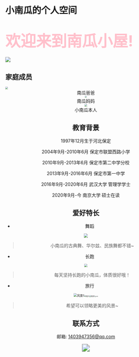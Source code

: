 # 小南瓜的个人空间

# <font color="pink" size = 52>**欢迎来到南瓜小屋!**</font>

![](C:\Users\Administrator\Documents\zhangyanan525.github.io\image\1.jpg)

##  家庭成员

<img src="C:\Users\Administrator\Documents\zhangyanan525.github.io\image\南瓜爸爸.jpg" style="zoom:50%;" />

<center> 南瓜爸爸<center/>

<img src="C:\Users\Administrator\Documents\zhangyanan525.github.io\image\妈妈.jpg" style="zoom:40%;" />

<center> 南瓜妈妈<center/>
<img src="C:\Users\Administrator\Documents\zhangyanan525.github.io\image\南瓜.jpg" style="zoom:50%;" />

<center> 小南瓜本人<center/>





##  教育背景

1997年12月生于河北保定

2004年9月-2010年6月 保定市联盟西路小学

2010年9月-2013年6月 保定市第二中学分校

2013年9月-2016年6月 保定市第一中学

2016年9月-2020年6月 武汉大学 管理学学士

2020年9月-今 南京大学 硕士在读



## 爱好特长

* 舞蹈

<img src="C:\Users\Administrator\Documents\zhangyanan525.github.io\image\舞蹈1.jpg" style="zoom:80%;" />

> 小南瓜的古典舞、华尔兹、民族舞都不错~

* 长跑

<img src="C:\Users\Administrator\Documents\zhangyanan525.github.io\image\长跑.jpg" style="zoom:67%;" />

> 每天坚持长跑的小南瓜，体质很好哦！

* 旅行

<img src="C:\Users\Administrator\Documents\zhangyanan525.github.io\image\风景1.jpg" alt="风景1" style="zoom: 67%;" /><img src="C:\Users\Administrator\Documents\zhangyanan525.github.io\image\风景2.jpg" alt="风景2" style="zoom:30%;" /><img src="C:\Users\Administrator\Documents\zhangyanan525.github.io\image\风景3.jpg" alt="风景3" style="zoom: 33%;" /><img src="C:\Users\Administrator\Documents\zhangyanan525.github.io\image\风景4.jpg" alt="风景4" style="zoom:20%;" />

> 希望可以领略更美的风景~

## 联系方式

邮箱: 1403947356@qq.com

<img src="C:\Users\Administrator\Documents\zhangyanan525.github.io\image\南瓜小屋2.jpg" style="zoom:150%;" />







